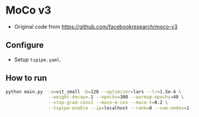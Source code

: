 # MoCo v3
- Original code from https://github.com/facebookresearch/moco-v3

## Configure
- Setup `tspipe.yaml`.

## How to run
```bash
python main.py  -a=vit_small -b=128 --optimizer=lars --lr=1.5e-4 \
                --weight-decay=.1 --epochs=300 --warmup-epochs=40 \
                --stop-grad-conv1 --moco-m-cos --moco-t=0.2 \
                --tspipe-enable --ip=localhost --rank=0 --num-nodes=1 --tspipe-config=tspipe.yaml /datasets/imagenet
```